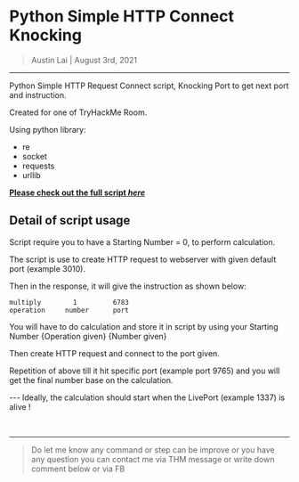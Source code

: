# Python Simple HTTP Connect Knocking

> Austin Lai | August 3rd, 2021

---

<!-- Description -->

Python Simple HTTP Request Connect script, Knocking Port to get next port and instruction.

Created for one of TryHackMe Room.

Using python library:

- re
- socket
- requests
- urllib

**[Please check out the full script _here_](https://github.com/austin-lai/TryHackMe-WriteUp/blob/master/TryHackMe(THM)-HackBack%202019/python-http-connect.py)**

<!-- /Description -->

## Detail of script usage

Script require you to have a Starting Number = 0, to perform calculation.

The script is use to create HTTP request to webserver with given default port (example 3010).

Then in the response, it will give the instruction as shown below:

```text
multiply        1         6783
operation     number      port
```

You will have to do calculation and store it in script by using your Starting Number {Operation given} {Number given}

Then create HTTP request and connect to the port given.

Repetition of above till it hit specific port (example port 9765) and you will get the final number base on the calculation.

--- Ideally, the calculation should start when the LivePort (example 1337) is alive !

<br />

---

> Do let me know any command or step can be improve or you have any question you can contact me via THM message or write down comment below or via FB


